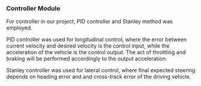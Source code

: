 ### Controller Module

For controller in our project, PID controller and Stanley method was employed. 

PID controller was used for longitudinal control, where the error between current velocity and desired velocity is the control input, while the acceleration of the vehicle is the control output. 
The act of throttling and braking will be performed accordingly to the output acceleration. 

Stanley controller was used for lateral control, where final expected steering depends on heading error and and cross-track error of the driving vehicle. 

